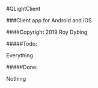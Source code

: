 #QLightClient

###Client app for Android and iOS

####Copyright 2019 Roy Dybing

#####Todo:

Everything

#####Done:

Nothing